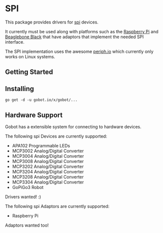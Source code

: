 # SPI

This package provides drivers for [spi](https://en.wikipedia.org/wiki/Serial_Peripheral_Interface_Bus) devices. 

It currently must be used along with platforms such as the [Raspberry Pi](https://gobot.io/documentation/platforms/raspi) and [Beaglebone Black](https://gobot.io/documentation/platforms/beaglebone) that have adaptors that implement the needed SPI interface. 

The SPI implementation uses the awesome [periph.io](https://periph.io/) which currently only works on Linux systems.

## Getting Started

## Installing
```
go get -d -u gobot.io/x/gobot/...
```

## Hardware Support
Gobot has a extensible system for connecting to hardware devices. 

The following spi Devices are currently supported:

- APA102 Programmable LEDs
- MCP3002 Analog/Digital Converter
- MCP3004 Analog/Digital Converter
- MCP3008 Analog/Digital Converter
- MCP3202 Analog/Digital Converter
- MCP3204 Analog/Digital Converter
- MCP3208 Analog/Digital Converter
- MCP3304 Analog/Digital Converter
- GoPiGo3 Robot

Drivers wanted! :)

The following spi Adaptors are currently supported:

- Raspberry Pi

Adaptors wanted too!
